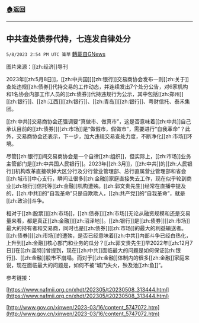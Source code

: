 ###  [:house:返回](README.md)
---


## 中共查处债券代持，七连发自律处分
`5/8/2023 2:54 PM UTC 箐苹` [轉載自GNews](https://gnews.org/articles/1283918)

图片来源：[[zh:经济]]导刊

2023年[[zh:5月8日]]，[[zh:中共国]][[zh:银行]]交易商协会发布一则[[zh:关于]]查处违规[[zh:债券]]代持交易的工作动态，并连续发出7个处分公告，对6家机构和1名协会内部工作人员的[[zh:债券]]代持违规行为公示，其中包括[[zh:郑州]][[zh:银行]]、[[zh:江西]][[zh:银行]]、[[zh:青岛]][[zh:银行]]、粤财信托、泰禾集团。

[[zh:中共]]交易商协会还强调要“真做市、做真市”，这是否意味着[[zh:中共]]自己承认目前的[[zh:债券]][[zh:市场]]是“做假市，假做市”，需要进行“自我革命”？此外，交易商协会还表示，下一步，加大违规交易查处力度，不断净化[[zh:市场]]环境。

尽管[[zh:银行]]间交易商协会是一个自律[[zh:组织]]，但实际上，[[zh:市场]]业务主管部门是[[zh:中共国人民银行]]。2023年[[zh:3月]]，[[zh:中共]]的[[zh:人民银行]]机构改革直接砍掉大区分行及分行营业管理部、总行直属营业管理部和省会[[zh:城市]]中心支行，瞬间让很多[[zh:金融]]家庭直接失去工作，现在似乎轮到商业[[zh:银行]]信托等[[zh:金融]]机构遭殃。[[zh:郭文贵先生]]经常在直播中提及的，[[zh:中共]]的“自我革命”只是自欺欺人，[[zh:共产党]]的“自我革命”，就是[[zh:政治]]斗争。

相对于[[zh:股票]][[zh:市场]]，[[zh:债券]][[zh:市场]]无论从融资规模和还是交易量来看，都是真正[[zh:金融]][[zh:沼泽地]]。[[zh:银行]]是[[zh:债券]][[zh:市场]]最大的持有者和交易商，同时也是[[zh:债券]][[zh:市场]]的最大的利益输送者。[[zh:债券]][[zh:市场]]的遭殃，是否已经意味着[[zh:中共]]内部斗争已经白热化，上升到[[zh:金融]]核心部门和业务的瓜分？[[zh:郭文贵先生]]早2022年[[zh:12月7日]]在[[zh:盖特]]曾提到，现在[[zh:中共]]面临最大的问题是如何保证[[zh:银行]]、[[zh:金融]]股市不崩塌。而对于[[zh:金融]]体制内的很多[[zh:金融]]家庭来说，现在面临最大的问题是，如何不被“城门失火，殃及池[[zh:鱼]]”。

参考链接：

[https://www.nafmii.org.cn/xhdt/202305/t20230508_313444.html](https://www.nafmii.org.cn/xhdt/202305/t20230508_313444.html)

[http://www.gov.cn/xinwen/2023-03/16/content_5747072.htm](http://www.gov.cn/xinwen/2023-03/16/content_5747072.htm)



